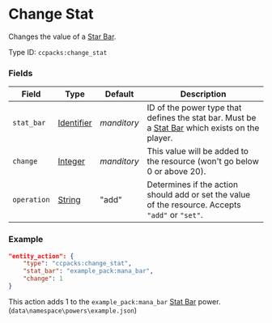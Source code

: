 # Change Stat

Changes the value of a [Star Bar](../power_types/stat_bar.md).

Type ID: `ccpacks:change_stat`

### Fields

Field  | Type | Default | Description
-------|------|---------|-------------
`stat_bar` | [Identifier](../data_types/integer.md) | *manditory* | ID of the power type that defines the stat bar. Must be a [Stat Bar](../power_types/stat_bar.md) which exists on the player.
`change` | [Integer](../data_types/integer.md) | *manditory* | This value will be added to the resource (won't go below 0 or above 20).
`operation` | [String](../data_types/string.md) | "add" | Determines if the action should add or set the value of the resource. Accepts `"add"` or `"set"`.

### Example
```json
"entity_action": {
    "type": "ccpacks:change_stat",
    "stat_bar": "example_pack:mana_bar",
    "change": 1
}
```
This action adds 1 to the `example_pack:mana_bar` [Stat Bar](../power_types/stat_bar.md) power. (`data\namespace\powers\example.json`)